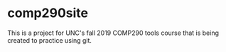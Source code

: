 # comp290site
This is a project for UNC's fall 2019 COMP290 tools course that is being created to practice using git.

